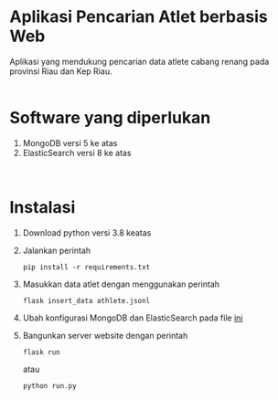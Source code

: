 # Aplikasi Pencarian Atlet berbasis Web
Aplikasi yang mendukung pencarian data atlete cabang renang pada provinsi Riau dan Kep Riau.  
<br>

# Software yang diperlukan
1. MongoDB versi 5 ke atas
2. ElasticSearch versi 8 ke atas
<br>

# Instalasi
1. Download python versi 3.8 keatas
2. Jalankan perintah
    
    ```
    pip install -r requirements.txt
    ```
3. Masukkan data atlet dengan menggunakan perintah
   
    ```
    flask insert_data athlete.jsonl
    ```

4. Ubah konfigurasi MongoDB dan ElasticSearch pada file [ini](app/config.py)
5. Bangunkan server website dengan perintah
   
    ```
    flask run
    ```

    atau

    ```
    python run.py
    ```